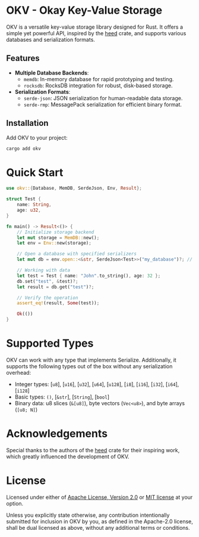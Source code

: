 # OKV - Okay Key-Value Storage

OKV is a versatile key-value storage library designed for Rust. It offers a simple yet powerful API, inspired by the [heed](https://github.com/meilisearch/heed) crate, and supports various databases and serialization formats.

## Features

- **Multiple Database Backends**: 
  - `memdb`: In-memory database for rapid prototyping and testing.
  - `rocksdb`: RocksDB integration for robust, disk-based storage.
  <!-- - `sqlite`: SQLite support for relational data storage. -->
- **Serialization Formats**: 
  - `serde-json`: JSON serialization for human-readable data storage.
  - `serde-rmp`: MessagePack serialization for efficient binary format.

## Installation

Add OKV to your project:

```bash
cargo add okv
```

# Quick Start

```rust
use okv::{Database, MemDB, SerdeJson, Env, Result};

struct Test {
    name: String,
    age: u32,
}

fn main() -> Result<()> {
    // Initialize storage backend
    let mut storage = MemDB::new();
    let env = Env::new(storage);

    // Open a database with specified serializers
    let mut db = env.open::<&str, SerdeJson<Test>>("my_database")?; // or SerdeRmp

    // Working with data
    let test = Test { name: "John".to_string(), age: 32 };
    db.set("test", &test)?;
    let result = db.get("test")?;

    // Verify the operation
    assert_eq!(result, Some(test));

    Ok(())
}
```

# Supported Types

OKV can work with any type that implements Serialize. Additionally, it supports the following types out of the box without any serialization overhead:

* Integer types: [`u8`], [`u16`], [`u32`], [`u64`], [`u128`], [`i8`], [`i16`], [`i32`], [`i64`], [`i128`]
* Basic types: `()`, [`&str`], [`String`], [`bool`]
* Binary data: u8 slices (`&[u8]`), byte vectors (`Vec<u8>`), and byte arrays (`[u8; N]`)

# Acknowledgements

Special thanks to the authors of the [heed](https://github.com/meilisearch/heed) crate for their inspiring work, which greatly influenced the development of OKV.

# License

Licensed under either of [Apache License, Version 2.0](./LICENSE-APACHE) or [MIT license](./LICENSE-MIT) at your option.

Unless you explicitly state otherwise, any contribution intentionally submitted for inclusion in OKV by you, as defined in the Apache-2.0 license, shall be dual licensed as above, without any additional terms or conditions.